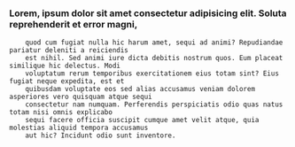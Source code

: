 ### Lorem, ipsum dolor sit amet consectetur adipisicing elit. Soluta reprehenderit et error magni,

        quod cum fugiat nulla hic harum amet, sequi ad animi? Repudiandae pariatur deleniti a reiciendis
        est nihil. Sed animi iure dicta debitis nostrum quos. Eum placeat similique hic delectus. Modi
        voluptatum rerum temporibus exercitationem eius totam sint? Eius fugiat neque expedita, est et
        quibusdam voluptate eos sed alias accusamus veniam dolorem asperiores vero quisquam atque sequi
        consectetur nam numquam. Perferendis perspiciatis odio quas natus totam nisi omnis explicabo
        sequi facere officia suscipit cumque amet velit atque, quia molestias aliquid tempora accusamus
        aut hic? Incidunt odio sunt inventore.
